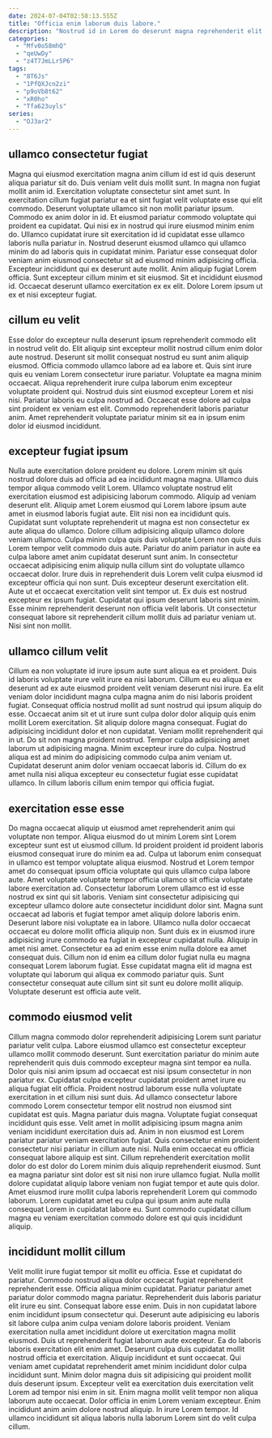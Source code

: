 ```yaml
---
date: 2024-07-04T02:58:13.555Z
title: "Officia enim laborum duis labore."
description: "Nostrud id in Lorem do deserunt magna reprehenderit elit sit consequat laboris excepteur ea excepteur aliquip. Dolore cillum sunt aute cupidatat ullamco."
categories:
  - "Mfv0o58mhQ"
  - "qeUwDy"
  - "z4T7JmLLr5P6"
tags:
  - "8T6Js"
  - "1PfQXJcn2zi"
  - "p9oVb8t62"
  - "xR0ho"
  - "Tfa623uyls"
series:
  - "OJ3ar2"
---
```



## ullamco consectetur fugiat

Magna qui eiusmod exercitation magna anim cillum id est id quis deserunt aliqua pariatur sit do. Duis veniam velit duis mollit sunt. In magna non fugiat mollit anim id. Exercitation voluptate consectetur sint amet sunt. In exercitation cillum fugiat pariatur ea et sint fugiat velit voluptate esse qui elit commodo.
Deserunt voluptate ullamco sit non mollit pariatur ipsum. Commodo ex anim dolor in id. Et eiusmod pariatur commodo voluptate qui proident ea cupidatat. Qui nisi ex in nostrud qui irure eiusmod minim enim do. Ullamco cupidatat irure sit exercitation id id cupidatat esse ullamco laboris nulla pariatur in.
Nostrud deserunt eiusmod ullamco qui ullamco minim do ad laboris quis in cupidatat minim. Pariatur esse consequat dolor veniam anim eiusmod consectetur sit ad eiusmod minim adipisicing officia. Excepteur incididunt qui ex deserunt aute mollit. Anim aliquip fugiat Lorem officia. Sunt excepteur cillum minim et sit eiusmod. Sit et incididunt eiusmod id. Occaecat deserunt ullamco exercitation ex ex elit. Dolore Lorem ipsum ut ex et nisi excepteur fugiat.

## cillum eu velit

Esse dolor do excepteur nulla deserunt ipsum reprehenderit commodo elit in nostrud velit do. Elit aliquip sint excepteur mollit nostrud cillum enim dolor aute nostrud. Deserunt sit mollit consequat nostrud eu sunt anim aliquip eiusmod. Officia commodo ullamco labore ad ea labore et.
Quis sint irure quis eu veniam Lorem consectetur irure pariatur. Voluptate ea magna minim occaecat. Aliqua reprehenderit irure culpa laborum enim excepteur voluptate proident qui. Nostrud duis sint eiusmod excepteur Lorem et nisi nisi.
Pariatur laboris eu culpa nostrud ad. Occaecat esse dolore ad culpa sint proident ex veniam est elit. Commodo reprehenderit laboris pariatur anim. Amet reprehenderit voluptate pariatur minim sit ea in ipsum enim dolor id eiusmod incididunt.

## excepteur fugiat ipsum

Nulla aute exercitation dolore proident eu dolore. Lorem minim sit quis nostrud dolore duis ad officia ad ea incididunt magna magna. Ullamco duis tempor aliqua commodo velit Lorem. Ullamco voluptate nostrud elit exercitation eiusmod est adipisicing laborum commodo. Aliquip ad veniam deserunt elit. Aliquip amet Lorem eiusmod qui Lorem labore ipsum aute amet in eiusmod laboris fugiat aute. Elit nisi non ea incididunt quis.
Cupidatat sunt voluptate reprehenderit ut magna est non consectetur ex aute aliqua do ullamco. Dolore cillum adipisicing aliquip ullamco dolore veniam ullamco. Culpa minim culpa quis duis voluptate Lorem non quis duis Lorem tempor velit commodo duis aute. Pariatur do anim pariatur in aute ea culpa labore amet anim cupidatat deserunt sunt anim. In consectetur occaecat adipisicing enim aliquip nulla cillum sint do voluptate ullamco occaecat dolor. Irure duis in reprehenderit duis Lorem velit culpa eiusmod id excepteur officia qui non sunt. Duis excepteur deserunt exercitation elit. Aute ut et occaecat exercitation velit sint tempor ut.
Ex duis est nostrud excepteur ex ipsum fugiat. Cupidatat qui ipsum deserunt laboris sint minim. Esse minim reprehenderit deserunt non officia velit laboris. Ut consectetur consequat labore sit reprehenderit cillum mollit duis ad pariatur veniam ut. Nisi sint non mollit.

## ullamco cillum velit

Cillum ea non voluptate id irure ipsum aute sunt aliqua ea et proident. Duis id laboris voluptate irure velit irure ea nisi laborum. Cillum eu eu aliqua ex deserunt ad ex aute eiusmod proident velit veniam deserunt nisi irure. Ea elit veniam dolor incididunt magna culpa magna anim do nisi laboris proident fugiat. Consequat officia nostrud mollit ad sunt nostrud qui ipsum aliquip do esse. Occaecat anim sit et ut irure sunt culpa dolor dolor aliquip quis enim mollit Lorem exercitation. Sit aliquip dolore magna consequat.
Fugiat do adipisicing incididunt dolor et non cupidatat. Veniam mollit reprehenderit qui in ut. Do sit non magna proident nostrud. Tempor culpa adipisicing amet laborum ut adipisicing magna. Minim excepteur irure do culpa.
Nostrud aliqua est ad minim do adipisicing commodo culpa anim veniam ut. Cupidatat deserunt anim dolor veniam occaecat laboris id. Cillum do ex amet nulla nisi aliqua excepteur eu consectetur fugiat esse cupidatat ullamco. In cillum laboris cillum enim tempor qui officia fugiat.

## exercitation esse esse

Do magna occaecat aliquip ut eiusmod amet reprehenderit anim qui voluptate non tempor. Aliqua eiusmod do ut minim Lorem sint Lorem excepteur sunt est ut eiusmod cillum. Id proident proident id proident laboris eiusmod consequat irure do minim ea ad. Culpa ut laborum enim consequat in ullamco est tempor voluptate aliqua eiusmod. Nostrud et Lorem tempor amet do consequat ipsum officia voluptate qui quis ullamco culpa labore aute. Amet voluptate voluptate tempor officia ullamco sit officia voluptate labore exercitation ad.
Consectetur laborum Lorem ullamco est id esse nostrud ex sint qui sit laboris. Veniam sint consectetur adipisicing qui excepteur ullamco dolore aute consectetur incididunt dolor sint. Magna sunt occaecat ad laboris et fugiat tempor amet aliquip dolore laboris enim. Deserunt labore nisi voluptate ea in labore. Ullamco nulla dolor occaecat occaecat eu dolore mollit officia aliquip non. Sunt duis ex in eiusmod irure adipisicing irure commodo ea fugiat in excepteur cupidatat nulla. Aliquip in amet nisi amet. Consectetur ea ad enim esse enim nulla dolore ea amet consequat duis.
Cillum non id enim ea cillum dolor fugiat nulla eu magna consequat Lorem laborum fugiat. Esse cupidatat magna elit id magna est voluptate qui laborum qui aliqua ex commodo pariatur quis. Sunt consectetur consequat aute cillum sint sit sunt eu dolore mollit aliquip. Voluptate deserunt est officia aute velit.

## commodo eiusmod velit

Cillum magna commodo dolor reprehenderit adipisicing Lorem sunt pariatur pariatur velit culpa. Labore eiusmod ullamco est consectetur excepteur ullamco mollit commodo deserunt. Sunt exercitation pariatur do minim aute reprehenderit quis duis commodo excepteur magna sint tempor ea nulla. Dolor quis nisi anim ipsum ad occaecat est nisi ipsum consectetur in non pariatur ex. Cupidatat culpa excepteur cupidatat proident amet irure eu aliqua fugiat elit officia. Proident nostrud laborum esse nulla voluptate exercitation in et cillum nisi sunt duis. Ad ullamco consectetur labore commodo Lorem consectetur tempor elit nostrud non eiusmod sint cupidatat est quis.
Magna pariatur duis magna. Voluptate fugiat consequat incididunt quis esse. Velit amet in mollit adipisicing ipsum magna anim veniam incididunt exercitation duis ad. Anim in non eiusmod est Lorem pariatur pariatur veniam exercitation fugiat.
Quis consectetur enim proident consectetur nisi pariatur in cillum aute nisi. Nulla enim occaecat eu officia consequat labore aliquip est sint. Cillum reprehenderit exercitation mollit dolor do est dolor do Lorem minim duis aliquip reprehenderit eiusmod. Sunt ea magna pariatur sint dolor est sit nisi non irure ullamco fugiat. Nulla mollit dolore cupidatat aliquip labore veniam non fugiat tempor et aute quis dolor. Amet eiusmod irure mollit culpa laboris reprehenderit Lorem qui commodo laborum. Lorem cupidatat amet eu culpa qui ipsum anim aute nulla consequat Lorem in cupidatat labore eu. Sunt commodo cupidatat cillum magna eu veniam exercitation commodo dolore est qui quis incididunt aliquip.

## incididunt mollit cillum

Velit mollit irure fugiat tempor sit mollit eu officia. Esse et cupidatat do pariatur. Commodo nostrud aliqua dolor occaecat fugiat reprehenderit reprehenderit esse. Officia aliqua minim cupidatat. Pariatur pariatur amet pariatur dolor commodo magna pariatur. Reprehenderit duis laboris pariatur elit irure eu sint. Consequat labore esse enim.
Duis in non cupidatat labore enim incididunt ipsum consectetur qui. Deserunt aute adipisicing eu laboris sit labore culpa anim culpa veniam dolore laboris proident. Veniam exercitation nulla amet incididunt dolore ut exercitation magna mollit eiusmod. Duis ut reprehenderit fugiat laborum aute excepteur. Ea do laboris laboris exercitation elit enim amet. Deserunt culpa duis cupidatat mollit nostrud officia et exercitation. Aliquip incididunt et sunt occaecat.
Qui veniam amet cupidatat reprehenderit amet minim incididunt dolor culpa incididunt sunt. Minim dolor magna duis sit adipisicing qui proident mollit duis deserunt ipsum. Excepteur velit ea exercitation duis exercitation velit Lorem ad tempor nisi enim in sit. Enim magna mollit velit tempor non aliqua laborum aute occaecat. Dolor officia in enim Lorem veniam excepteur. Enim incididunt anim anim dolore nostrud aliquip. In irure Lorem tempor. Id ullamco incididunt sit aliqua laboris nulla laborum Lorem sint do velit culpa cillum.

